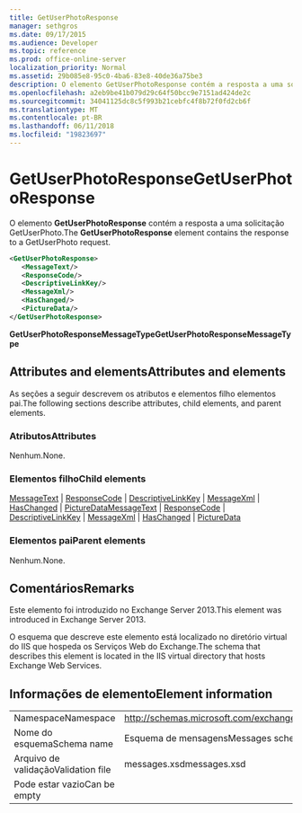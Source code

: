 ```yaml
---
title: GetUserPhotoResponse
manager: sethgros
ms.date: 09/17/2015
ms.audience: Developer
ms.topic: reference
ms.prod: office-online-server
localization_priority: Normal
ms.assetid: 29b085e8-95c0-4ba6-83e8-40de36a75be3
description: O elemento GetUserPhotoResponse contém a resposta a uma solicitação GetUserPhoto.
ms.openlocfilehash: a2eb9be41b079d29c64f50bcc9e7151ad424de2c
ms.sourcegitcommit: 34041125dc8c5f993b21cebfc4f8b72f0fd2cb6f
ms.translationtype: MT
ms.contentlocale: pt-BR
ms.lasthandoff: 06/11/2018
ms.locfileid: "19823697"
---
```

# <a name="getuserphotoresponse"></a><span data-ttu-id="6b514-103">GetUserPhotoResponse</span><span class="sxs-lookup"><span data-stu-id="6b514-103">GetUserPhotoResponse</span></span>

<span data-ttu-id="6b514-104">O elemento **GetUserPhotoResponse** contém a resposta a uma solicitação GetUserPhoto.</span><span class="sxs-lookup"><span data-stu-id="6b514-104">The **GetUserPhotoResponse** element contains the response to a GetUserPhoto request.</span></span> 
  
```XML
<GetUserPhotoResponse>
   <MessageText/>
   <ResponseCode/>
   <DescriptiveLinkKey/>
   <MessageXml/>
   <HasChanged/>
   <PictureData/>
</GetUserPhotoResponse>
```

 <span data-ttu-id="6b514-105">**GetUserPhotoResponseMessageType**</span><span class="sxs-lookup"><span data-stu-id="6b514-105">**GetUserPhotoResponseMessageType**</span></span>
## <a name="attributes-and-elements"></a><span data-ttu-id="6b514-106">Attributes and elements</span><span class="sxs-lookup"><span data-stu-id="6b514-106">Attributes and elements</span></span>

<span data-ttu-id="6b514-107">As seções a seguir descrevem os atributos e elementos filho elementos pai.</span><span class="sxs-lookup"><span data-stu-id="6b514-107">The following sections describe attributes, child elements, and parent elements.</span></span>
  
### <a name="attributes"></a><span data-ttu-id="6b514-108">Atributos</span><span class="sxs-lookup"><span data-stu-id="6b514-108">Attributes</span></span>

<span data-ttu-id="6b514-109">Nenhum.</span><span class="sxs-lookup"><span data-stu-id="6b514-109">None.</span></span>
  
### <a name="child-elements"></a><span data-ttu-id="6b514-110">Elementos filho</span><span class="sxs-lookup"><span data-stu-id="6b514-110">Child elements</span></span>

<span data-ttu-id="6b514-111">[MessageText](messagetext.md) | [ResponseCode](responsecode.md) | [DescriptiveLinkKey](descriptivelinkkey.md) | [MessageXml](messagexml.md) | [HasChanged](haschanged.md) | [PictureData](picturedata.md)</span><span class="sxs-lookup"><span data-stu-id="6b514-111">[MessageText](messagetext.md) | [ResponseCode](responsecode.md) | [DescriptiveLinkKey](descriptivelinkkey.md) | [MessageXml](messagexml.md) | [HasChanged](haschanged.md) | [PictureData](picturedata.md)</span></span>
  
### <a name="parent-elements"></a><span data-ttu-id="6b514-112">Elementos pai</span><span class="sxs-lookup"><span data-stu-id="6b514-112">Parent elements</span></span>

<span data-ttu-id="6b514-113">Nenhum.</span><span class="sxs-lookup"><span data-stu-id="6b514-113">None.</span></span>
  
## <a name="remarks"></a><span data-ttu-id="6b514-114">Comentários</span><span class="sxs-lookup"><span data-stu-id="6b514-114">Remarks</span></span>

<span data-ttu-id="6b514-115">Este elemento foi introduzido no Exchange Server 2013.</span><span class="sxs-lookup"><span data-stu-id="6b514-115">This element was introduced in Exchange Server 2013.</span></span>
  
<span data-ttu-id="6b514-116">O esquema que descreve este elemento está localizado no diretório virtual do IIS que hospeda os Serviços Web do Exchange.</span><span class="sxs-lookup"><span data-stu-id="6b514-116">The schema that describes this element is located in the IIS virtual directory that hosts Exchange Web Services.</span></span>
  
## <a name="element-information"></a><span data-ttu-id="6b514-117">Informações de elemento</span><span class="sxs-lookup"><span data-stu-id="6b514-117">Element information</span></span>

|||
|:-----|:-----|
|<span data-ttu-id="6b514-118">Namespace</span><span class="sxs-lookup"><span data-stu-id="6b514-118">Namespace</span></span>  <br/> |http://schemas.microsoft.com/exchange/services/2006/messages  <br/> |
|<span data-ttu-id="6b514-119">Nome do esquema</span><span class="sxs-lookup"><span data-stu-id="6b514-119">Schema name</span></span>  <br/> |<span data-ttu-id="6b514-120">Esquema de mensagens</span><span class="sxs-lookup"><span data-stu-id="6b514-120">Messages schema</span></span>  <br/> |
|<span data-ttu-id="6b514-121">Arquivo de validação</span><span class="sxs-lookup"><span data-stu-id="6b514-121">Validation file</span></span>  <br/> |<span data-ttu-id="6b514-122">messages.xsd</span><span class="sxs-lookup"><span data-stu-id="6b514-122">messages.xsd</span></span>  <br/> |
|<span data-ttu-id="6b514-123">Pode estar vazio</span><span class="sxs-lookup"><span data-stu-id="6b514-123">Can be empty</span></span>  <br/> ||
   

